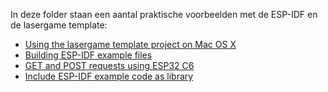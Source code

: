 

In deze folder staan een aantal praktische voorbeelden met de ESP-IDF en de lasergame template:

- [Using the lasergame template project on Mac OS X](lasergame_template_2-Mac-OS-X.md)
- [Building ESP-IDF example files](ESP32-C6-wifi-scan.md)
- [GET and POST requests using ESP32 C6](README.md)
- [Include ESP-IDF example code as library](ESP-IDF_include_example_as_library.md)
